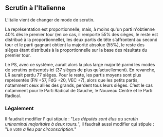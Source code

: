 ## Scrutin à l'Italienne

L’Italie vient de changer de mode de scrutin.

La représentation est proportionnelle, mais, à moins qu'un parti n'obtienne 40% dès le premier tour (en ce cas, il remporte 55% des sièges, le reste est distribué à la proportionnelle), les deux partis de tête s’affrontent au second tour et le parti gagnant obtient la majorité absolue (55%), le reste des sièges étant distribués à la proportionnelle sur la base des résultats du premier tour.

 Le PS, avec ce système, aurait alors la plus large majorité parmi les modes de scrutins présentés ici (37 sièges de plus qu’actuellement). En revanche, LR aurait perdu 77 sièges. Pour le reste, les partis moyens sont plus représentés (FN +57, FdG +20, VEC +7), alors que les petits partis, notamment ceux alliés des grands, perdent tous leurs sièges. C’est le cas notamment pour le Parti Radical de Gauche, le Nouveau Centre et le Parti Radical.

### Légalement

Il faudrait modifier l'<Link to="https://www.legifrance.gouv.fr/affichCodeArticle.do;jsessionid=CC82B641FB99F8D0C46F3F7B518AE810.tpdila11v_1?idArticle=LEGIARTI000006353292&cidTexte=LEGITEXT000006070239&dateTexte=20161125" label="Article L123  du Code Electoral"></Link> qui stipule : "_Les députés sont élus au scrutin uninominal majoritaire à deux tours._", il faudrait aussi modifier <Link to="https://www.legifrance.gouv.fr/affichCodeArticle.do;jsessionid=CC82B641FB99F8D0C46F3F7B518AE810.tpdila11v_1?idArticle=LEGIARTI000006353295&cidTexte=LEGITEXT000006070239&dateTexte=20161125" label="Article L124  du Code Electoral"></Link> qui stipule : "_Le vote a lieu par circonscription._"

